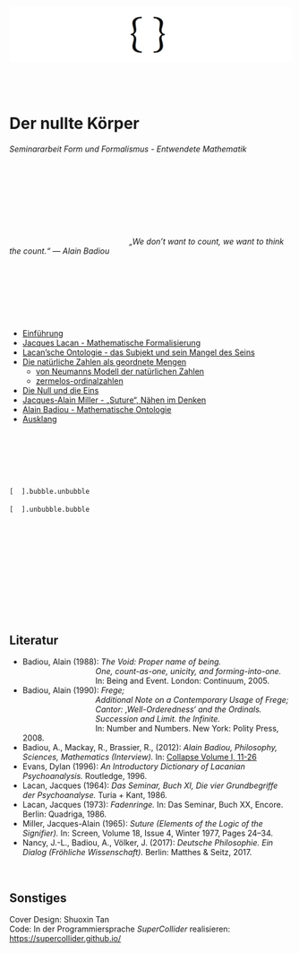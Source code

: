 <br>
<br>

<img src="https://github.com/mewithoutnara/der_nullte_koeper/blob/main/Bildschirmfoto%202021-03-31%20um%2010.59.43%20PM.png"> <br>
<br>
<br>
<br>

# Der nullte Körper <br>
###### Seminararbeit *Form und Formalismus - Entwendete Mathematik* <br>
<br>
<br>
<br>
<br>
<br>
<br>

&emsp;&emsp;&emsp;&emsp;&emsp;&emsp;&emsp;&emsp;&emsp;&emsp;&emsp;&emsp;&emsp;&emsp;&emsp; *„We don’t want to count, we want to think the count.“ — Alain Badiou* <br>

<br>
<br>
<br>
<br>
<br>
<br>

* [Einführung](#einführung)
* [Jacques Lacan - Mathematische Formalisierung](#jacques-lacan-mathematische-formalisierung)
* [Lacan’sche Ontologie - das Subjekt und sein Mangel des Seins](#lacan’sche-ontologie-das-subjekt-und-sein-mangel-des-seins)
* [Die natürliche Zahlen als geordnete Mengen](#die-natürliche-zahlen-als-geordnete-Mengen)
   * [von Neumanns Modell der natürlichen Zahlen](#von-neumanns-modell-der-natürlichen-zahlen)
   * [zermelos-ordinalzahlen](#zermelos-ordinalzahlen)
* [Die Null und die Eins](#die-null-und-die-eins)
* [Jacques-Alain Miller - „Suture“, Nähen im Denken](#jacques-alain-miller)
* [Alain Badiou - Mathematische Ontologie](#alain-badiou)
* [Ausklang](#ausklang) 

<br>
<br>
<br>
<br>

```supercollider

[  ].bubble.unbubble

[  ].unbubble.bubble

```

<br>
<br>
<br>
<br>
<br>
<br>
<br>
<br>
<br>
<br>

## Literatur <br>
	      
* Badiou, Alain (1988): *The Void: Proper name of being.* <br>
&emsp;&emsp;&emsp;&emsp;&emsp;&emsp;&emsp;&emsp;&emsp; *One, count-as-one, unicity, and forming-into-one.* <br>
&emsp;&emsp;&emsp;&emsp;&emsp;&emsp;&emsp;&emsp;&emsp; In: Being and Event. London: Continuum, 2005. <br>
* Badiou, Alain (1990): *Frege;* <br>
&emsp;&emsp;&emsp;&emsp;&emsp;&emsp;&emsp;&emsp;&emsp; *Additional Note on a Contemporary Usage of Frege;* <br>
&emsp;&emsp;&emsp;&emsp;&emsp;&emsp;&emsp;&emsp;&emsp; *Cantor: ‚Well-Orderedness‘ and the Ordinals.* <br>
&emsp;&emsp;&emsp;&emsp;&emsp;&emsp;&emsp;&emsp;&emsp; *Succession and Limit. the Infinite.* <br>
&emsp;&emsp;&emsp;&emsp;&emsp;&emsp;&emsp;&emsp;&emsp; In: Number and Numbers. New York: Polity Press, 2008.<br>
* Badiou, A., Mackay, R., Brassier, R., (2012): *Alain Badiou, Philosophy, Sciences, Mathematics (Interview).* In: [Collapse Volume I, 11-26](https://www.urbanomic.com/chapter/collapse-i-alain-badiou-philosophy-sciences-mathematics/) <br>
* Evans, Dylan (1996): *An Introductory Dictionary of Lacanian Psychoanalysis.* Routledge, 1996. <br>
* Lacan, Jacques (1964): *Das Seminar, Buch XI, Die vier Grundbegriffe der Psychoanalyse.* Turia + Kant, 1986. <br>		
* Lacan, Jacques (1973): *Fadenringe.* In: Das Seminar, Buch XX, Encore. Berlin: Quadriga, 1986. <br>
* Miller, Jacques-Alain (1965): *Suture (Elements of the Logic of the Signifier).* In: Screen, Volume 18, Issue 4, Winter 1977, Pages 24–34.<br>
* Nancy, J.-L., Badiou, A., Völker, J. (2017): *Deutsche Philosophie. Ein Dialog (Fröhliche Wissenschaft).* Berlin: Matthes & Seitz, 2017. <br>

<br>

## Sonstiges <br>

Cover Design: Shuoxin Tan <br>
Code: In der Programmiersprache *SuperCollider* realisieren: https://supercollider.github.io/ <br>
